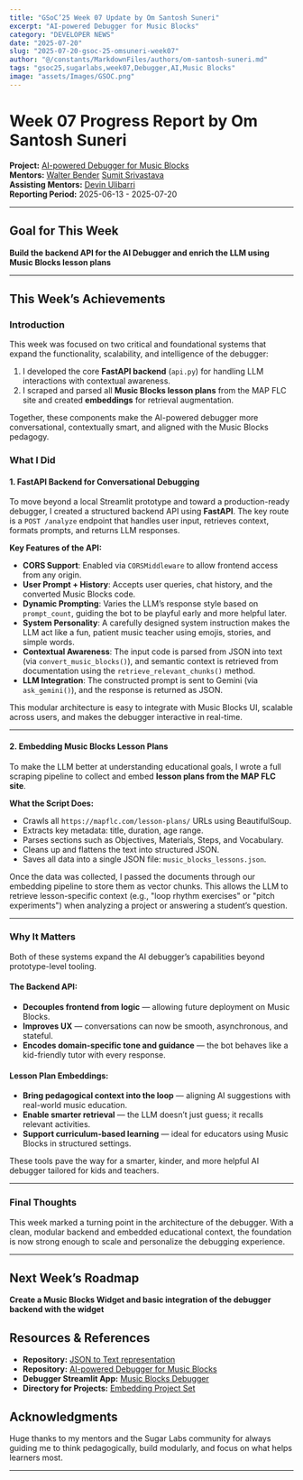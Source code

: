```yaml
---
title: "GSoC’25 Week 07 Update by Om Santosh Suneri"
excerpt: "AI-powered Debugger for Music Blocks"
category: "DEVELOPER NEWS"
date: "2025-07-20"
slug: "2025-07-20-gsoc-25-omsuneri-week07"
author: "@/constants/MarkdownFiles/authors/om-santosh-suneri.md"
tags: "gsoc25,sugarlabs,week07,Debugger,AI,Music Blocks"
image: "assets/Images/GSOC.png"
---
```


<!-- markdownlint-disable -->

# Week 07 Progress Report by Om Santosh Suneri

**Project:** [AI-powered Debugger for Music Blocks](https://github.com/omsuneri/AI-powered-Debugger-for-Music-Blocks)  
**Mentors:** [Walter Bender](https://github.com/walterbender/) [Sumit Srivastava](https://github.com/sum2it)  
**Assisting Mentors:** [Devin Ulibarri](https://github.com/pikurasa/)  
**Reporting Period:** 2025-06-13 - 2025-07-20

---

## Goal for This Week

**Build the backend API for the AI Debugger and enrich the LLM using Music Blocks lesson plans**

---

## This Week’s Achievements

### Introduction

This week was focused on two critical and foundational systems that expand the functionality, scalability, and intelligence of the debugger:

1. I developed the core **FastAPI backend** (`api.py`) for handling LLM interactions with contextual awareness.
2. I scraped and parsed all **Music Blocks lesson plans** from the MAP FLC site and created **embeddings** for retrieval augmentation.

Together, these components make the AI-powered debugger more conversational, contextually smart, and aligned with the Music Blocks pedagogy.

### What I Did

#### 1. FastAPI Backend for Conversational Debugging

To move beyond a local Streamlit prototype and toward a production-ready debugger, I created a structured backend API using **FastAPI**. The key route is a `POST /analyze` endpoint that handles user input, retrieves context, formats prompts, and returns LLM responses.

**Key Features of the API:**

* **CORS Support**: Enabled via `CORSMiddleware` to allow frontend access from any origin.
* **User Prompt + History**: Accepts user queries, chat history, and the converted Music Blocks code.
* **Dynamic Prompting**: Varies the LLM’s response style based on `prompt_count`, guiding the bot to be playful early and more helpful later.
* **System Personality**: A carefully designed system instruction makes the LLM act like a fun, patient music teacher  using emojis, stories, and simple words.
* **Contextual Awareness**: The input code is parsed from JSON into text (via `convert_music_blocks()`), and semantic context is retrieved from documentation using the `retrieve_relevant_chunks()` method.
* **LLM Integration**: The constructed prompt is sent to Gemini (via `ask_gemini()`), and the response is returned as JSON.

This modular architecture is easy to integrate with Music Blocks UI, scalable across users, and makes the debugger interactive in real-time.

---


#### 2. Embedding Music Blocks Lesson Plans

To make the LLM better at understanding educational goals, I wrote a full scraping pipeline to collect and embed **lesson plans from the MAP FLC site**.

**What the Script Does:**

* Crawls all `https://mapflc.com/lesson-plans/` URLs using BeautifulSoup.
* Extracts key metadata: title, duration, age range.
* Parses sections such as Objectives, Materials, Steps, and Vocabulary.
* Cleans up and flattens the text into structured JSON.
* Saves all data into a single JSON file: `music_blocks_lessons.json`.

Once the data was collected, I passed the documents through our embedding pipeline to store them as vector chunks. This allows the LLM to retrieve lesson-specific context (e.g., "loop rhythm exercises" or "pitch experiments") when analyzing a project or answering a student’s question.

---

### Why It Matters

Both of these systems expand the AI debugger’s capabilities beyond prototype-level tooling.

#### The Backend API:

* **Decouples frontend from logic** — allowing future deployment on Music Blocks.
* **Improves UX** — conversations can now be smooth, asynchronous, and stateful.
* **Encodes domain-specific tone and guidance** — the bot behaves like a kid-friendly tutor with every response.

#### Lesson Plan Embeddings:

* **Bring pedagogical context into the loop** — aligning AI suggestions with real-world music education.
* **Enable smarter retrieval** — the LLM doesn’t just guess; it recalls relevant activities.
* **Support curriculum-based learning** — ideal for educators using Music Blocks in structured settings.

These tools pave the way for a smarter, kinder, and more helpful AI debugger tailored for kids and teachers.

---

### Final Thoughts

This week marked a turning point in the architecture of the debugger. With a clean, modular backend and embedded educational context, the foundation is now strong enough to scale and personalize the debugging experience.

---

## Next Week’s Roadmap

**Create a Music Blocks Widget and basic integration of the debugger backend with the widget**

## Resources & References

- **Repository:** [JSON to Text representation](https://github.com/omsuneri/JSON-to-Text-representation)
- **Repository:** [AI-powered Debugger for Music Blocks](https://github.com/omsuneri/AI-powered-Debugger-for-Music-Blocks)
- **Debugger Streamlit App:** [Music Blocks Debugger](https://debuggmb.streamlit.app/)
- **Directory for Projects:** [Embedding Project Set](https://github.com/omsuneri/AI-powered-Debugger-for-Music-Blocks/tree/main/data/docs)


## Acknowledgments

Huge thanks to my mentors and the Sugar Labs community for always guiding me to think pedagogically, build modularly, and focus on what helps learners most.

---
